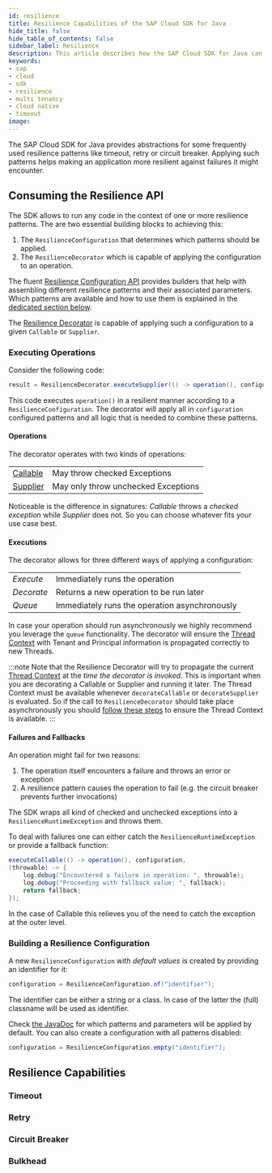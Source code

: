 ```yaml
---
id: resilience
title: Resilience Capabilities of the SAP Cloud SDK for Java
hide_title: false
hide_table_of_contents: false
sidebar_label: Resilience
description: This article describes how the SAP Cloud SDK for Java can be used to introduce resilience patterns into an application.
keywords:
- sap
- cloud
- sdk
- resilience
- multi tenancy
- cloud native
- timeout
image:
---
```


The SAP Cloud SDK for Java provides abstractions for some frequently used resilience patterns like timeout, retry or circuit breaker.
Applying such patterns helps making an application more resilient against failures it might encounter.

## Consuming the Resilience API

The SDK allows to run any code in the context of one or more resilience patterns.
The are two essential building blocks to achieving this:

1. The `ResilienceConfiguration` that determines which patterns should be applied.
2. The `ResilienceDecorator` which is capable of applying the configuration to an operation.

The fluent [Resilience Configuration API](https://help.sap.com/http.svc/rc/b579bf8578954412aea2b458e8452201/1.0/en-US/com/sap/cloud/sdk/cloudplatform/resilience/ResilienceConfiguration.html) provides builders that help with assembling different resilience patterns and their associated parameters.
Which patterns are available and how to use them is explained in the [dedicated section below](#building-a-resilience-configuration).

The [Resilience Decorator](https://help.sap.com/http.svc/rc/b579bf8578954412aea2b458e8452201/1.0/en-US/com/sap/cloud/sdk/cloudplatform/resilience/ResilienceDecorator.html) is capable of applying such a configuration to a given `Callable` or `Supplier`.

### Executing Operations

Consider the following code:

```java
result = ResilienceDecorator.executeSupplier(() -> operation(), configuration);
```

This code executes `operation()` in a resilient manner according to a `ResilienceConfiguration`.
The decorator will apply all in `configuration` configured patterns and all logic that is needed to combine these patterns.

#### Operations

The decorator operates with two kinds of operations:

<!-- Markdown doesn't allow tables without headers, thus the inline HTML -->
<table><tbody>
<tr>
    <td><a href="https://docs.oracle.com/javase/8/docs/api/java/util/concurrent/Callable.html">Callable</a></td>
    <td>May throw checked Exceptions</td>
</tr><tr>
    <td><a href="https://docs.oracle.com/javase/8/docs/api/java/util/function/Supplier.html">Supplier</a></td><td>May only throw unchecked Exceptions</td>
</tr>
</tbody></table>

Noticeable is the difference in signatures: _Callable_ throws a _checked exception_ while _Supplier_ does not.
So you can choose whatever fits your use case best.

#### Executions

The decorator allows for three different ways of applying a configuration: 

<table><tbody>
<tr>
    <td><em>Execute</em></td>
    <td>Immediately runs the operation</td>
</tr><tr>
    <td><em>Decorate</em></td>
    <td>Returns a new operation to be run later</td>
</tr><tr>
    <td><em>Queue</em></td>
    <td>Immediately runs the operation asynchronously</td>
</tr>
</tbody></table>

In case your operation should run asynchronously we highly recommend you leverage the `queue` functionality. The decorator will ensure the [Thread Context](../multi-tenancy/thread-context.md) with Tenant and Principal information is propagated correctly to new Threads.

:::note
Note that the Resilience Decorator will try to propagate the current [Thread Context](../multi-tenancy/thread-context.md) at the _time the decorator is invoked_. This is important when you are decorating a Callable or Supplier and running it later. The Thread Context must be available whenever `decorateCallable` or `decorateSupplier` is evaluated. So if the call to `ResilienceDecorator` should take place asynchronously you should [follow these steps](../multi-tenancy/thread-context.md#running-asynchronous-operations) to ensure the Thread Context is available.
:::

#### Failures and Fallbacks

An operation might fail for two reasons:

1. The operation itself encounters a failure and throws an error or exception
2. A resilience pattern causes the operation to fail (e.g. the circuit breaker prevents further invocations)

The SDK wraps all kind of checked and unchecked exceptions into a `ResilienceRuntimeException` and throws them.

To deal with failures one can either catch the `ResilienceRuntimeException` or provide a fallback function:

```java
executeCallable(() -> operation(), configuration,
(throwable) -> {
    log.debug("Encountered a failure in operation: ", throwable);
    log.debug("Proceeding with fallback value: ", fallback);
    return fallback;
});
```

In the case of Callable this relieves you of the need to catch the exception at the outer level.

### Building a Resilience Configuration

A new `ResilienceConfiguration` _with default values_ is created by providing an identifier for it:

```java
configuration = ResilienceConfiguration.of("identifier");
```

The identifier can be either a string or a class.
In case of the latter the (full) classname will be used as identifier.

Check [the JavaDoc](https://help.sap.com/http.svc/rc/b579bf8578954412aea2b458e8452201/1.0/en-US/com/sap/cloud/sdk/cloudplatform/resilience/ResilienceConfiguration.html#of-java.lang.String-) for which patterns and parameters will be applied by default.
You can also create a configuration with all patterns disabled:

```java
configuration = ResilienceConfiguration.empty("identifier");
```


## Resilience Capabilities


### Timeout

### Retry

### Circuit Breaker

### Bulkhead

